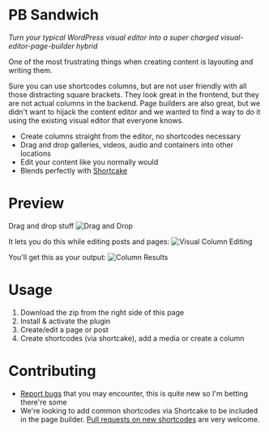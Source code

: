 # PB Sandwich
*Turn your typical WordPress visual editor into a super charged visual-editor-page-builder hybrid*

One of the most frustrating things when creating content is layouting and writing them.

Sure you can use shortcodes columns, but are not user friendly with all those distracting square brackets. They look great in the frontend, but they are not actual columns in the backend. Page builders are also great, but we didn't want to hijack the content editor and we wanted to find a way to do it using the existing visual editor that everyone knows.

* Create columns straight from the editor, no shortcodes necessary
* Drag and drop galleries, videos, audio and containers into other locations
* Edit your content like you normally would
* Blends perfectly with [Shortcake](https://github.com/fusioneng/Shortcake)

# Preview

Drag and drop stuff
![Drag and Drop](https://raw.githubusercontent.com/gambitph/Page-Builder-Sandwich/master/preview/drag-and-drop.jpg)

It lets you do this while editing posts and pages:
![Visual Column Editing](https://raw.githubusercontent.com/gambitph/Page-Builder-Sandwich/master/preview/visual-editor.jpg)

You'll get this as your output:
![Column Results](https://raw.githubusercontent.com/gambitph/Page-Builder-Sandwich/master/preview/frontend.jpg)

# Usage

1. Download the zip from the right side of this page
2. Install & activate the plugin
3. Create/edit a page or post
4. Create shortcodes (via shortcake), add a media or create a column

# Contributing

* [Report bugs](https://github.com/gambitph/Page-Builder-Sandwich/issues) that you may encounter, this is quite new so I'm betting there're some
* We're looking to add common shortcodes via Shortcake to be included in the page builder. [Pull requests on new shortcodes](https://github.com/gambitph/Page-Builder-Sandwich/pulls) are very welcome.
